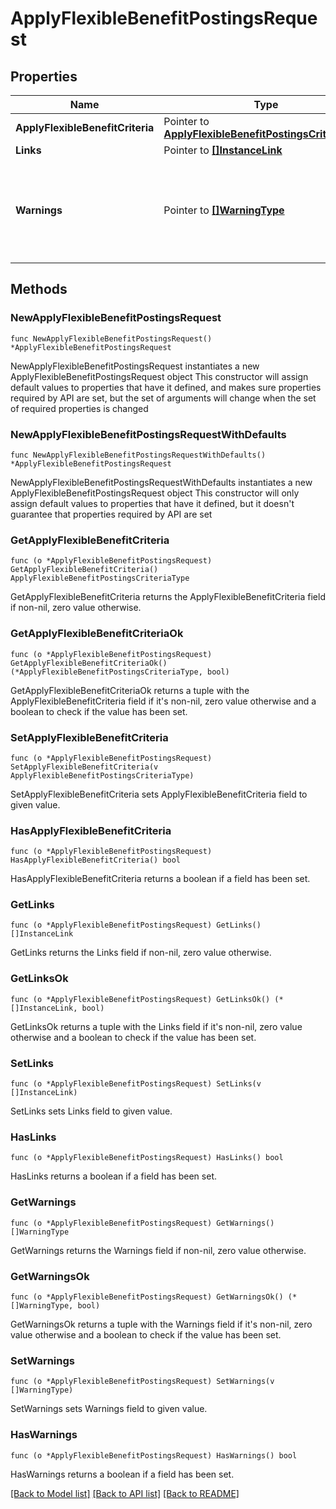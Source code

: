 # ApplyFlexibleBenefitPostingsRequest

## Properties

Name | Type | Description | Notes
------------ | ------------- | ------------- | -------------
**ApplyFlexibleBenefitCriteria** | Pointer to [**ApplyFlexibleBenefitPostingsCriteriaType**](ApplyFlexibleBenefitPostingsCriteriaType.md) |  | [optional] 
**Links** | Pointer to [**[]InstanceLink**](InstanceLink.md) |  | [optional] 
**Warnings** | Pointer to [**[]WarningType**](WarningType.md) | Used in conjunction with the Success element to define a business error. | [optional] 

## Methods

### NewApplyFlexibleBenefitPostingsRequest

`func NewApplyFlexibleBenefitPostingsRequest() *ApplyFlexibleBenefitPostingsRequest`

NewApplyFlexibleBenefitPostingsRequest instantiates a new ApplyFlexibleBenefitPostingsRequest object
This constructor will assign default values to properties that have it defined,
and makes sure properties required by API are set, but the set of arguments
will change when the set of required properties is changed

### NewApplyFlexibleBenefitPostingsRequestWithDefaults

`func NewApplyFlexibleBenefitPostingsRequestWithDefaults() *ApplyFlexibleBenefitPostingsRequest`

NewApplyFlexibleBenefitPostingsRequestWithDefaults instantiates a new ApplyFlexibleBenefitPostingsRequest object
This constructor will only assign default values to properties that have it defined,
but it doesn't guarantee that properties required by API are set

### GetApplyFlexibleBenefitCriteria

`func (o *ApplyFlexibleBenefitPostingsRequest) GetApplyFlexibleBenefitCriteria() ApplyFlexibleBenefitPostingsCriteriaType`

GetApplyFlexibleBenefitCriteria returns the ApplyFlexibleBenefitCriteria field if non-nil, zero value otherwise.

### GetApplyFlexibleBenefitCriteriaOk

`func (o *ApplyFlexibleBenefitPostingsRequest) GetApplyFlexibleBenefitCriteriaOk() (*ApplyFlexibleBenefitPostingsCriteriaType, bool)`

GetApplyFlexibleBenefitCriteriaOk returns a tuple with the ApplyFlexibleBenefitCriteria field if it's non-nil, zero value otherwise
and a boolean to check if the value has been set.

### SetApplyFlexibleBenefitCriteria

`func (o *ApplyFlexibleBenefitPostingsRequest) SetApplyFlexibleBenefitCriteria(v ApplyFlexibleBenefitPostingsCriteriaType)`

SetApplyFlexibleBenefitCriteria sets ApplyFlexibleBenefitCriteria field to given value.

### HasApplyFlexibleBenefitCriteria

`func (o *ApplyFlexibleBenefitPostingsRequest) HasApplyFlexibleBenefitCriteria() bool`

HasApplyFlexibleBenefitCriteria returns a boolean if a field has been set.

### GetLinks

`func (o *ApplyFlexibleBenefitPostingsRequest) GetLinks() []InstanceLink`

GetLinks returns the Links field if non-nil, zero value otherwise.

### GetLinksOk

`func (o *ApplyFlexibleBenefitPostingsRequest) GetLinksOk() (*[]InstanceLink, bool)`

GetLinksOk returns a tuple with the Links field if it's non-nil, zero value otherwise
and a boolean to check if the value has been set.

### SetLinks

`func (o *ApplyFlexibleBenefitPostingsRequest) SetLinks(v []InstanceLink)`

SetLinks sets Links field to given value.

### HasLinks

`func (o *ApplyFlexibleBenefitPostingsRequest) HasLinks() bool`

HasLinks returns a boolean if a field has been set.

### GetWarnings

`func (o *ApplyFlexibleBenefitPostingsRequest) GetWarnings() []WarningType`

GetWarnings returns the Warnings field if non-nil, zero value otherwise.

### GetWarningsOk

`func (o *ApplyFlexibleBenefitPostingsRequest) GetWarningsOk() (*[]WarningType, bool)`

GetWarningsOk returns a tuple with the Warnings field if it's non-nil, zero value otherwise
and a boolean to check if the value has been set.

### SetWarnings

`func (o *ApplyFlexibleBenefitPostingsRequest) SetWarnings(v []WarningType)`

SetWarnings sets Warnings field to given value.

### HasWarnings

`func (o *ApplyFlexibleBenefitPostingsRequest) HasWarnings() bool`

HasWarnings returns a boolean if a field has been set.


[[Back to Model list]](../README.md#documentation-for-models) [[Back to API list]](../README.md#documentation-for-api-endpoints) [[Back to README]](../README.md)


